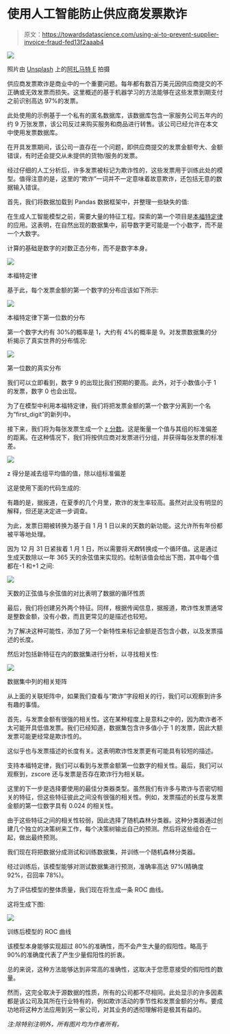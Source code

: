 # 使用人工智能防止供应商发票欺诈

> 原文：<https://towardsdatascience.com/using-ai-to-prevent-supplier-invoice-fraud-fed13f2aaab4>

![](img/548e9c3f69a91ae67295c61b169ff3a2.png)

照片由 [Unsplash](https://unsplash.com?utm_source=medium&utm_medium=referral) 上的[阿扎马特 E](https://unsplash.com/@esen_aza?utm_source=medium&utm_medium=referral) 拍摄

供应商发票欺诈是商业中的一个重要问题。每年都有数百万美元因供应商提交的不正确或无效发票而损失。这里概述的基于机器学习的方法能够在这些发票到期支付之前识别高达 97%的发票。

此处使用的示例基于一个私有的匿名数据库，该数据库包含一家服务公司五年内的约 9 万张发票，该公司反过来购买服务和商品进行转售。该公司已经允许在本文中使用发票数据库。

在开具发票期间，该公司一直存在一个问题，即供应商提交的发票金额夸大、金额错误，有时还会提交从未提供的货物/服务的发票。

经过仔细的人工分析后，许多发票被标记为欺诈性的，这些发票用于训练此处的模型。值得注意的是，这里的“欺诈”一词并不一定意味着故意欺诈，还包括无意的数据输入错误。

首先，我们将数据加载到 Pandas 数据框架中，并整理一些缺失的值:

在生成人工智能模型之前，需要大量的特征工程。探索的第一个项目是[本福特定律](https://en.wikipedia.org/wiki/Benford%27s_law)的应用。这表明，在自然出现的数据集中，前导数字更可能是一个小数字，而不是一个大数字。

计算的基础是数字的对数正态分布，而不是数字本身。

![](img/b30a15779f76580949dd3ab79a1955ba.png)

本福特定律

基于此，每个发票金额的第一个数字的分布应该如下所示:

![](img/2898fcd3eae0b069ea2ab20f5a5c901c.png)

本福特定律下第一位数的分布

第一个数字大约有 30%的概率是 1，大约有 4%的概率是 9。对发票数据集的分析揭示了真实世界的分布情况:

![](img/7f00e6caaf79667d36baabf580f535c9.png)

第一位数的真实分布

我们可以立即看到，数字 9 的出现比我们预期的要高。此外，对于小数值小于 1 的发票，数字 0 也会出现。

为了在模型中利用本福特定律，我们将把发票金额的第一个数字分离到一个名为“first_digit”的新列中。

接下来，我们将为每张发票生成一个 [z 分数](https://www.investopedia.com/terms/z/zscore.asp)。这是衡量一个值与其组的标准偏差的距离。在这种情况下，我们将按供应商对发票进行分组，并获得每张发票的标准差。

![](img/eb729f7ab579caf20d8e98f7ea2d812c.png)

z 得分是减去组平均值的值，除以组标准偏差

这是使用下面的代码生成的:

有趣的是，据报道，在夏季的几个月里，欺诈的发生率较高。虽然对此没有明显的解释，但还是决定进一步调查。

为此，发票日期被转换为基于自 1 月 1 日以来的天数的新功能。这允许所有年份都被平等地处理。

因为 12 月 31 日紧挨着 1 月 1 日，所以需要将*天数*转换成一个循环值。这是通过生成天数除以一年 365 天的余弦值来实现的。绘制该值会给出下图，其中每个值都在-1 和+1 之间:

![](img/a4f8435809c45e8a04d80a52b99eda6c.png)

天数的正弦值与余弦值的对比表明了数据的循环性质

最后，我们将创建另外两个特征。同样，根据传闻信息，据报道，欺诈性发票通常是整数金额，没有小数，而且更常见的是描述也较短。

为了解决这种可能性，添加了另一个新特性来标记金额是否包含小数，以及发票描述的长度。

然后对包括新特征在内的数据集进行分析，以寻找相关性:

![](img/683d147f9299c979cd8d45c5a010b2f4.png)

数据集中列的相关矩阵

从上面的关联矩阵中，如果我们查看与“欺诈”字段相关的行，我们可以观察到许多有趣的事情。

首先，与发票金额有很强的相关性。这在某种程度上是意料之中的，因为欺诈者不太可能开具低值发票。我们已经知道，数据集包含许多值小于 1 的发票，因此大额发票可能更经常是欺诈性的。

这似乎也与发票描述的长度有关。这表明欺诈性发票更有可能具有较短的描述。

支持本福特定律，我们可以看到与发票金额第一位数字的相关性。最后，我们可以观察到，zscore 还与发票是否存在欺诈行为相关联。

这里的下一步是选择要使用的最佳分类器类型。虽然我们有许多与欺诈与否密切相关的特征，但这些特征彼此之间没有很强的相关性。例如，发票描述的长度与发票金额的第一位数字具有 0.024 的相关性。

由于这些特征之间的相关性较弱，因此选择了随机森林分类器。这种分类器通过创建几个独立的决策树来工作，每个决策树输出自己的预测。然后将这些组合在一起，做出最终预测。

我们现在将把数据分成测试和训练数据集，并训练一个随机森林分类器。

经过训练后，该模型能够对测试数据集进行预测，准确率高达 97%(精确度 92%，召回率 78%)。

为了评估模型的整体质量，我们现在将生成一条 ROC 曲线。

这将生成下图:

![](img/fcbc727e0bcfcc66b7a2f601020c5a84.png)

训练后模型的 ROC 曲线

该模型本身能够实现超过 80%的准确性，而不会产生大量的假阳性。略高于 90%的准确度代表了产生少量假阳性的折衷。

总的来说，这种方法能够达到非常高的准确性，这取决于您愿意接受的假阳性的数量。

然而，这完全取决于源数据的性质，所有的公司都不尽相同。此处显示的许多因素都是该公司及其所在行业特有的，例如欺诈活动的季节性和发票金额的分布。要成功地将这种方法应用到另一家公司，对其业务的透彻理解将是极其有益的。

*注:除特别注明外，所有图片均为作者所有。*